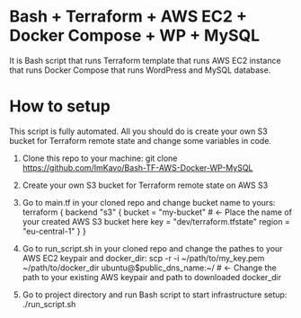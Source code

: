 # Bash + Terraform + AWS EC2 + Docker Compose + WP + MySQL

It is Bash script that runs Terraform template that runs AWS EC2 instance that runs Docker Compose that runs WordPress and MySQL database.

# How to setup
This script is fully automated. All you should do is create your own S3 bucket for Terraform remote state and change some variables in code.

1. Clone this repo to your machine:
git clone https://github.com/ImKavo/Bash-TF-AWS-Docker-WP-MySQL

2. Create your own S3 bucket for Terraform remote state on AWS S3

3. Go to main.tf in your cloned repo and change bucket name to yours:
terraform {
    backend "s3" {
        bucket = "my-bucket" # <- Place the name of your created AWS S3 bucket here
        key    = "dev/terraform.tfstate"
        region = "eu-central-1"
    }
}

4. Go to run_script.sh in your cloned repo and change the pathes to your AWS EC2 keypair and docker_dir:
scp -r -i ~/path/to/my_key.pem ~/path/to/docker_dir ubuntu@$public_dns_name:~/ # <- Change the path to your existing AWS keypair and path to downloaded docker_dir

5. Go to project directory and run Bash script to start infrastructure setup:
./run_script.sh 

